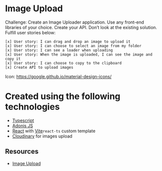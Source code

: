 # Image Upload

Challenge: Create an Image Uploader application. Use any front-end libraries of your choice. Create your API. Don’t look at the existing solution. Fulfill user stories below:

    [x] User story: I can drag and drop an image to upload it
    [x] User story: I can choose to select an image from my folder
    [x] User story: I can see a loader when uploading
    [x] User story: When the image is uploaded, I can see the image and copy it
    [x] User story: I can choose to copy to the clipboard
    [x] Create API to upload images

Icon: https://google.github.io/material-design-icons/

# Created using the following technologies

- [Typescript](https://www.typescriptlang.org/)
- [Adonis JS](https://docs.adonisjs.com/)
- [React](https://reactjs.org/) with [Vite](https://vitejs.dev/guide/#community-templates)`react-ts` custom template
- [Cloudinary](https://cloudinary.com/) for images upload

## Resources

- [Image Upload ](https://dev.to/massivebrains/image-or-file-uploads-in-adonis-js-with-cloudinary-1b1g)
